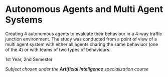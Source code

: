 # Autonomous Agents and Multi Agent Systems
Creating 4 autonumous agents to evaluate their behaviour in a 4-way traffic junction environment.
The study was conducted from a point of view of a multi agent system with either all agents charing the same behaviuor (one of the 4) or with teams of two types of behaviours.

1st Year, 2nd Semester

*Subject chosen under the **Artificial Inteligence** specialization course*
